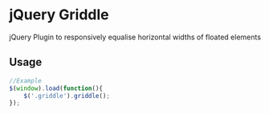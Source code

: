 # jQuery Griddle
jQuery Plugin to responsively equalise horizontal widths of floated elements


## Usage
```javascript
//Example
$(window).load(function(){
    $('.griddle').griddle();
});
```
